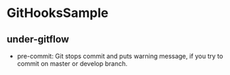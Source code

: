 # GitHooksSample
## under-gitflow
* pre-commit: Git stops commit and puts warning message, if you try to commit on master or develop branch.
